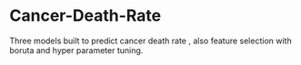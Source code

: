 # Cancer-Death-Rate
Three models built to predict cancer death rate , also feature selection with boruta and hyper parameter tuning.
